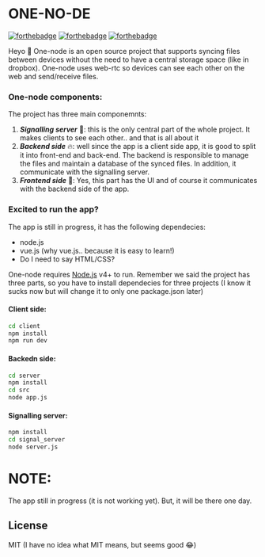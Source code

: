 # ONE-NO-DE
[![forthebadge](https://forthebadge.com/images/badges/uses-js.svg)](https://forthebadge.com) [![forthebadge](https://forthebadge.com/images/badges/made-with-vue.svg)](https://forthebadge.com) [![forthebadge](https://forthebadge.com/images/badges/built-with-love.svg)](https://forthebadge.com)

Heyo 👋 
One-node is an open source project that supports syncing files between devices without the need to have a central storage space (like in dropbox). One-node uses web-rtc so devices can see each other on the web and send/receive files. 


### One-node components:
The project has three main componemnts: 
1. ***Signalling server*** 🤖: this is the only central part of the whole project. It makes clients to see each other.. and that is all about it
2. ***Backend side*** 🔥: well since the app is a client side app, it is good to split it into front-end and back-end. The backend is responsible to manage the files and maintain a database of the synced files. In addition, it communicate with the signalling server.
3. ***Frontend side*** 🐥: Yes, this part has the UI and of course it communicates with the backend side of the app.

### Excited to run the app?
The app is still in progress, it has the following dependecies:
* node.js 
* vue.js (why vue.js.. because it is easy to learn!)
* Do I need to say HTML/CSS?

One-node requires [Node.js](https://nodejs.org/) v4+ to run. Remember we said the project has three parts, so you have to install dependecies for three projects (I know it sucks now but will change it to only one package.json later)

#### Client side: 
```sh
cd client
npm install
npm run dev
```
#### Backedn side: 
```sh
cd server
npm install
cd src
node app.js
```
#### Signalling server:
```sh
npm install
cd signal_server
node server.js
```

# NOTE:
The app still in progress (it is not working yet). But, it will be there one day. 

License
----

MIT (I have no idea what MIT means, but seems good 😂)

